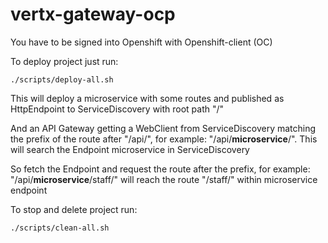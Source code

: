 # vertx-gateway-ocp

You have to be signed into Openshift with Openshift-client (OC)

To deploy project just run:
```
./scripts/deploy-all.sh
```

This will deploy a microservice with some routes and published as HttpEndpoint to ServiceDiscovery with root path "/"

And an API Gateway getting a WebClient from ServiceDiscovery matching the prefix of the route after "/api/", for example: "/api/__microservice__/". This will search the Endpoint microservice in ServiceDiscovery

So fetch the Endpoint and request the route after the prefix, for example: "/api/__microservice__/staff/" will reach the route "/staff/" within microservice endpoint


To stop and delete project run:
```
./scripts/clean-all.sh
```
